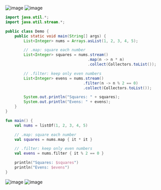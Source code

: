 ![image](https://github.com/user-attachments/assets/0a7c3b78-4e8c-46ac-983b-777e4b321428)
![image](https://github.com/user-attachments/assets/090ded72-2ede-418e-8e69-af6642606587)
```java
import java.util.*;
import java.util.stream.*;

public class Demo {
    public static void main(String[] args) {
        List<Integer> nums = Arrays.asList(1, 2, 3, 4, 5);

        // .map: square each number
        List<Integer> squares = nums.stream()
                                    .map(n -> n * n)
                                    .collect(Collectors.toList());

        // .filter: keep only even numbers
        List<Integer> evens = nums.stream()
                                  .filter(n -> n % 2 == 0)
                                  .collect(Collectors.toList());

        System.out.println("Squares: " + squares);
        System.out.println("Evens: " + evens);
    }
}
```
```kotlin
fun main() {
    val nums = listOf(1, 2, 3, 4, 5)

    // .map: square each number
    val squares = nums.map { it * it }

    // .filter: keep only even numbers
    val evens = nums.filter { it % 2 == 0 }

    println("Squares: $squares")
    println("Evens: $evens")
}

```

![image](https://github.com/user-attachments/assets/b64c23f4-6e32-4778-a5af-44419b398b5b)
![image](https://github.com/user-attachments/assets/024b20e5-d7c4-4587-b1f9-5169ded3a89b)

